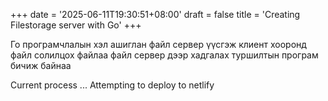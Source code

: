 +++
date = '2025-06-11T19:30:51+08:00'
draft = false
title = 'Creating Filestorage server with Go'
+++

Го програмчлалын хэл ашиглан файл сервер үүсгэж клиент хооронд файл солилцох файлаа файл сервер
дээр хадгалах туршилтын програм бичиж байнаа

Current process ... 
Attempting to deploy to netlify
